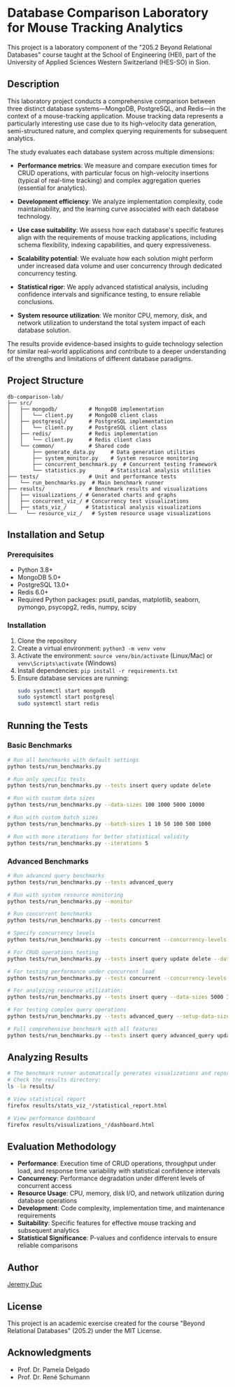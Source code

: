 # Database Comparison Laboratory for Mouse Tracking Analytics

This project is a laboratory component of the "205.2 Beyond Relational Databases" course taught at the School of Engineering (HEI), part of the University of Applied Sciences Western Switzerland (HES-SO) in Sion.

## Description

This laboratory project conducts a comprehensive comparison between three distinct database systems—MongoDB, PostgreSQL, and Redis—in the context of a mouse-tracking application. Mouse tracking data represents a particularly interesting use case due to its high-velocity data generation, semi-structured nature, and complex querying requirements for subsequent analytics.

The study evaluates each database system across multiple dimensions:

- **Performance metrics**: We measure and compare execution times for CRUD operations, with particular focus on high-velocity insertions (typical of real-time tracking) and complex aggregation queries (essential for analytics).
  
- **Development efficiency**: We analyze implementation complexity, code maintainability, and the learning curve associated with each database technology.

- **Use case suitability**: We assess how each database's specific features align with the requirements of mouse tracking applications, including schema flexibility, indexing capabilities, and query expressiveness.

- **Scalability potential**: We evaluate how each solution might perform under increased data volume and user concurrency through dedicated concurrency testing.

- **Statistical rigor**: We apply advanced statistical analysis, including confidence intervals and significance testing, to ensure reliable conclusions.

- **System resource utilization**: We monitor CPU, memory, disk, and network utilization to understand the total system impact of each database solution.

The results provide evidence-based insights to guide technology selection for similar real-world applications and contribute to a deeper understanding of the strengths and limitations of different database paradigms.

## Project Structure
```
db-comparison-lab/
├── src/
│   ├── mongodb/          # MongoDB implementation
│   │   └── client.py     # MongoDB client class
│   ├── postgresql/       # PostgreSQL implementation
│   │   └── client.py     # PostgreSQL client class
│   ├── redis/            # Redis implementation
│   │   └── client.py     # Redis client class
│   └── common/           # Shared code
│       ├── generate_data.py     # Data generation utilities
│       ├── system_monitor.py    # System resource monitoring
│       ├── concurrent_benchmark.py  # Concurrent testing framework
│       └── statistics.py        # Statistical analysis utilities
├── tests/                # Unit and performance tests
│   └── run_benchmarks.py  # Main benchmark runner
├── results/              # Benchmark results and visualizations
│   ├── visualizations_/ # Generated charts and graphs
│   ├── concurrent_viz_/ # Concurrency test visualizations
│   ├── stats_viz_/      # Statistical analysis visualizations
└──   └── resource_viz_/   # System resource usage visualizations
```

## Installation and Setup

### Prerequisites
- Python 3.8+
- MongoDB 5.0+
- PostgreSQL 13.0+
- Redis 6.0+
- Required Python packages: psutil, pandas, matplotlib, seaborn, pymongo, psycopg2, redis, numpy, scipy

### Installation
1. Clone the repository
2. Create a virtual environment: `python3 -m venv venv`
3. Activate the environment: `source venv/bin/activate` (Linux/Mac) or `venv\Scripts\activate` (Windows)
4. Install dependencies: `pip install -r requirements.txt`
5. Ensure database services are running:
   ```bash
   sudo systemctl start mongodb
   sudo systemctl start postgresql
   sudo systemctl start redis
   ```

## Running the Tests
### Basic Benchmarks
```bash
# Run all benchmarks with default settings
python tests/run_benchmarks.py

# Run only specific tests
python tests/run_benchmarks.py --tests insert query update delete

# Run with custom data sizes
python tests/run_benchmarks.py --data-sizes 100 1000 5000 10000

# Run with custom batch sizes
python tests/run_benchmarks.py --batch-sizes 1 10 50 100 500 1000

# Run with more iterations for better statistical validity
python tests/run_benchmarks.py --iterations 5
```
### Advanced Benchmarks
```bash
# Run advanced query benchmarks
python tests/run_benchmarks.py --tests advanced_query

# Run with system resource monitoring
python tests/run_benchmarks.py --monitor

# Run concurrent benchmarks
python tests/run_benchmarks.py --tests concurrent

# Specify concurrency levels
python tests/run_benchmarks.py --tests concurrent --concurrency-levels 1 2 5 10 20 50 --iterations 3

# For CRUD operations testing
python tests/run_benchmarks.py --tests insert query update delete --data-sizes 1000 5000 --iterations 3

# For testing performance under concurrent load
python tests/run_benchmarks.py --tests concurrent --concurrency-levels 1 5 10 20 --iterations 3

# For analyzing resource utilization:
python tests/run_benchmarks.py --tests insert query --data-sizes 5000 10000 --monitor

# For testing complex query operations
python tests/run_benchmarks.py --tests advanced_query --setup-data-size 5000 --iterations 3

# Full comprehensive benchmark with all features
python tests/run_benchmarks.py --tests insert query advanced_query update delete concurrent --monitor --iterations 5
```
## Analyzing Results
```bash
# The benchmark runner automatically generates visualizations and reports
# Check the results directory:
ls -la results/

# View statistical report
firefox results/stats_viz_*/statistical_report.html

# View performance dashboard
firefox results/visualizations_*/dashboard.html
```
## Evaluation Methodology
- **Performance**: Execution time of CRUD operations, throughput under load, and response time variability with statistical confidence intervals
- **Concurrency**: Performance degradation under different levels of concurrent access
- **Resource Usage**: CPU, memory, disk I/O, and network utilization during database operations
- **Development**: Code complexity, implementation time, and maintenance requirements
- **Suitability**: Specific features for effective mouse tracking and subsequent analytics
- **Statistical Significance**: P-values and confidence intervals to ensure reliable comparisons

## Author

[Jeremy Duc](https://github.com/jijiduc)

## License

This project is an academic exercise created for the course "Beyond Relational Databases" (205.2) under the MIT License.

## Acknowledgments

- Prof. Dr. Pamela Delgado
- Prof. Dr. René Schumann
